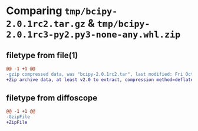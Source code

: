 # Comparing `tmp/bcipy-2.0.1rc2.tar.gz` & `tmp/bcipy-2.0.1rc3-py2.py3-none-any.whl.zip`

## filetype from file(1)

```diff
@@ -1 +1 @@
-gzip compressed data, was "bcipy-2.0.1rc2.tar", last modified: Fri Oct 14 22:23:29 2022, max compression
+Zip archive data, at least v2.0 to extract, compression method=deflate
```

## filetype from diffoscope

```diff
@@ -1 +1 @@
-GzipFile
+ZipFile
```

